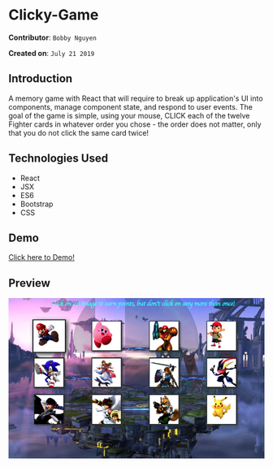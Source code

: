 # Clicky-Game

**Contributor**: `Bobby Nguyen`

**Created on**: `July 21 2019`

## Introduction
A memory game with React that will require to break up application's UI into components, manage component state, and respond to user events. The goal of the game is simple, using your mouse, CLICK each of the twelve Fighter cards in whatever order you chose - the order does not matter, only that you do not click the same card twice!

## Technologies Used
- React
- JSX
- ES6
- Bootstrap
- CSS

## Demo
[Click here to Demo!](https://secure-inlet-08487.herokuapp.com)

## Preview
![Results](/public/clicky.png)
